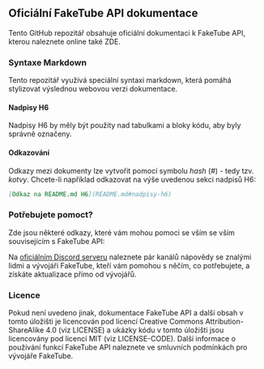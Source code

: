 ## Oficiální FakeTube API dokumentace

Tento GitHub repozitář obsahuje oficiální dokumentaci k FakeTube API, kterou naleznete online také ZDE.

### Syntaxe Markdown

Tento repozitář využívá speciální syntaxi markdown, která pomáhá stylizovat výslednou webovou verzi dokumentace.

#### Nadpisy H6

Nadpisy H6 by měly být použity nad tabulkami a bloky kódu, aby byly správně označeny.

#### Odkazování

Odkazy mezi dokumenty lze vytvořit pomocí symbolu _hash_ (#) - tedy tzv. _kotvy_. Chcete-li například odkazovat na výše uvedenou sekci nadpisů H6:

```md
[Odkaz na README.md H6](README.md#nadpisy-h6)
```

### Potřebujete pomoct?

Zde jsou některé odkazy, které vám mohou pomoci se vším se vším souvisejícím s FakeTube API:

Na [oficiálním Discord serveru](https://discord.gg/k46F443VZJ) naleznete pár kanálů nápovědy se znalými lidmi a vývojáři FakeTube, kteří vám pomohou s něčím, co potřebujete, a získáte aktualizace přímo od vývojářů.

### Licence

Pokud není uvedeno jinak, dokumentace FakeTube API a další obsah v tomto úložišti je licencován pod licencí Creative Commons Attribution-ShareAlike 4.0 (viz LICENSE) a ukázky kódu v tomto úložišti jsou licencovány pod licencí MIT (viz LICENSE-CODE). Další informace o používání funkcí FakeTube API naleznete ve smluvních podmínkách pro vývojáře FakeTube.

